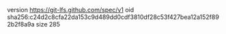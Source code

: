 version https://git-lfs.github.com/spec/v1
oid sha256:c24d2c8cfa22da153c9d489dd0cdf3810df28c53f427bea12a152f892b2f8a9a
size 285
